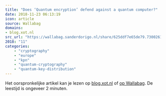 ```yaml
---
title: "Does ‘Quantum encryption’ defend against a quantum computer?"
date: 2018-11-23 06:13:19
icon: article
source: Wallabag
domains:
- blog.xot.nl
src_url: "https://wallabag.sanderdorigo.nl/share/625ddf7e65de79.73002610"
2018: "11"
categories:
    - "cryptography"
    - "europe"
    - "kpn"
    - "quantum-cryptography"
    - "quantum-key-distribution"
---
```

Het oorspronkelijke artikel kan je lezen op [blog.xot.nl](http://blog.xot.nl/2016/05/18/does-quantum-encryption-defend-against-a-quantum-computer/) of [op Wallabag](https://wallabag.sanderdorigo.nl/share/625ddf7e65de79.73002610). De leestijd is ongeveer 2 minuten.